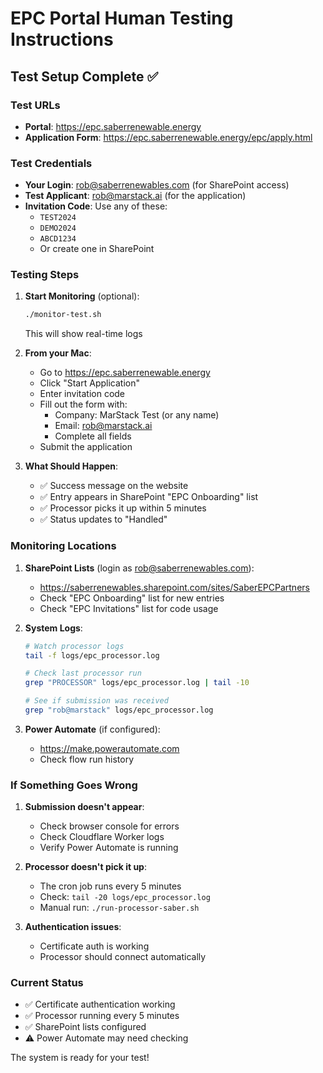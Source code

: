 # EPC Portal Human Testing Instructions

## Test Setup Complete ✅

### Test URLs
- **Portal**: https://epc.saberrenewable.energy
- **Application Form**: https://epc.saberrenewable.energy/epc/apply.html

### Test Credentials
- **Your Login**: rob@saberrenewables.com (for SharePoint access)
- **Test Applicant**: rob@marstack.ai (for the application)
- **Invitation Code**: Use any of these:
  - `TEST2024` 
  - `DEMO2024`
  - `ABCD1234`
  - Or create one in SharePoint

### Testing Steps

1. **Start Monitoring** (optional):
   ```bash
   ./monitor-test.sh
   ```
   This will show real-time logs

2. **From your Mac**:
   - Go to https://epc.saberrenewable.energy
   - Click "Start Application" 
   - Enter invitation code
   - Fill out the form with:
     - Company: MarStack Test (or any name)
     - Email: rob@marstack.ai
     - Complete all fields
   - Submit the application

3. **What Should Happen**:
   - ✅ Success message on the website
   - ✅ Entry appears in SharePoint "EPC Onboarding" list
   - ✅ Processor picks it up within 5 minutes
   - ✅ Status updates to "Handled"

### Monitoring Locations

1. **SharePoint Lists** (login as rob@saberrenewables.com):
   - https://saberrenewables.sharepoint.com/sites/SaberEPCPartners
   - Check "EPC Onboarding" list for new entries
   - Check "EPC Invitations" list for code usage

2. **System Logs**:
   ```bash
   # Watch processor logs
   tail -f logs/epc_processor.log
   
   # Check last processor run
   grep "PROCESSOR" logs/epc_processor.log | tail -10
   
   # See if submission was received
   grep "rob@marstack" logs/epc_processor.log
   ```

3. **Power Automate** (if configured):
   - https://make.powerautomate.com
   - Check flow run history

### If Something Goes Wrong

1. **Submission doesn't appear**:
   - Check browser console for errors
   - Check Cloudflare Worker logs
   - Verify Power Automate is running

2. **Processor doesn't pick it up**:
   - The cron job runs every 5 minutes
   - Check: `tail -20 logs/epc_processor.log`
   - Manual run: `./run-processor-saber.sh`

3. **Authentication issues**:
   - Certificate auth is working
   - Processor should connect automatically

### Current Status
- ✅ Certificate authentication working
- ✅ Processor running every 5 minutes
- ✅ SharePoint lists configured
- ⚠️  Power Automate may need checking

The system is ready for your test!